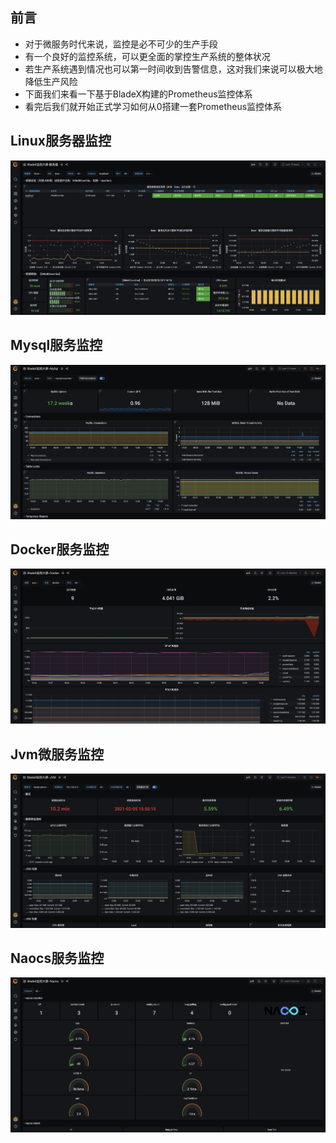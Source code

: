 ## 前言
* 对于微服务时代来说，监控是必不可少的生产手段
* 有一个良好的监控系统，可以更全面的掌控生产系统的整体状况
* 若生产系统遇到情况也可以第一时间收到告警信息，这对我们来说可以极大地降低生产风险
* 下面我们来看一下基于BladeX构建的Prometheus监控体系
* 看完后我们就开始正式学习如何从0搭建一套Prometheus监控体系




## Linux服务器监控
![](../../../images/screenshot_1612510816148.png)



## Mysql服务监控
![](../../../images/screenshot_1612510843806.png)



## Docker服务监控
![](../../../images/screenshot_1612510854813.png)



## Jvm微服务监控
![](../../../images/screenshot_1612512042343.png)




## Naocs服务监控
![](../../../images/screenshot_1612510874420.png)
